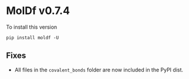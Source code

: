 # MolDf v0.7.4

To install this version

```
pip install moldf -U
```

## Fixes

- All files in the `covalent_bonds` folder are now included in the PyPI dist.
